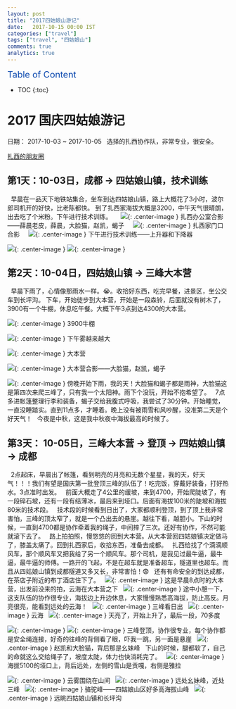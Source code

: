 ```yaml
---
layout: post
title: "2017四姑娘山游记"
date:   2017-10-15 00:00 IST
categories: ["travel"]
tags: ["travel", "四姑娘山"]
comments: true
analytics: true
---
```


<span/>

<span style="color: #0645ad; font-size:20px">Table of Content<span/>

  * TOC
  {:toc}

# 2017 国庆四姑娘游记

日期： 2017-10-03 ~ 2017-10-05
 
选择的扎西协作队，非常专业，很安全。

[扎西的朋友圈](https://mp.weixin.qq.com/s?__biz=MzAxMzE0NDkyMA==&mid=2654142063&idx=1&sn=1920a79a5ffae73b1eca423f75fb06b1&chksm=80615858b716d14e13d18af075e36fc6f7d651cd405cab6f53e7f3cb1c987f241d6d12b84ba7&mpshare=1&scene=1&srcid=10052L4j94A1DoTv7RxUolZk&key=04f08709c100f7bd80b5472761dfa43fe60496946dc5b653d3fd0ea1f19353cf4ddc388ee74ced5cb4a5b8ba3d85c3b7a39a8c2a3b03834144a16a0ecf34edd680c122dc769cfbb3177193ef9e086d62&ascene=0&uin=MjMwNTE4NTUyMQ%3D%3D&devicetype=iMac+MacBookPro11%2C3+OSX+OSX+10.11.4+build(15E65)&version=12020610&nettype=WIFI&fontScale=100&pass_ticket=wMS3Zz%2Fyf0PyP4sOQ2xoUZ84WYXQF3FqJ6yDpI9w4oVnf65d02pGykpqGnqIvsIY)
 
## 第1天：10-03日，成都 -> 四姑娘山镇，技术训练
 
早晨在一品天下地铁站集合，坐车到达四姑娘山镇，路上大概花了3小时，波尔郎司机开的好快，比老陈都快。
到了扎西家海拔大概是3200，中午天气很晴朗，出去吃了个米粉。下午进行技术训练。
 
 
![](/images/2017101401.jpeg){: .center-image }
扎西办公室合影——薛晨老皮，薛晨，大脸猫，赵凯，蝎子
 
 
![](/images/2017101402.jpeg){: .center-image }
扎西家门口合影
 
 
![](/images/2017101403.jpeg){: .center-image }
下午进行技术训练——上升器和下降器

![](/images/2017101404.jpeg){: .center-image }
![](/images/2017101405.jpeg){: .center-image }

## 第2天：10-04日，四姑娘山镇 -> 三峰大本营 
 
早晨下雨了，心情像那雨水一样。😭。收拾好东西，吃完早餐，进景区，坐公交车到长坪沟。
下车，开始徒步到大本营，开始是一段森铃，后面就没有树木了，3900有一个牛棚，休息吃午餐。大概下午3点到达4300的大本营。

![](/images/2017101406.jpeg){: .center-image }
3900牛棚

![](/images/2017101407.jpeg){: .center-image }
下午雾越来越大

![](/images/2017101408.jpeg){: .center-image }
大本营

![](/images/2017101409.jpeg){: .center-image }
大本营合影——大脸猫，赵凯，蝎子

![](/images/2017101410.jpeg){: .center-image }
傍晚开始下雨，我的天！大脸猫和蝎子都是雨神，大脸猫这是第四次来爬三峰了，只有我一个太阳神。雨下个没玩，开始不抱希望了。
 
7点多进帐篷整理行李和装备，蝎子交给我腹式呼吸，我尝试了30分钟。开始睡觉，一直没睡踏实。直到11点多，才睡着。晚上没有被雨雪和风吵醒，没准第二天是个好天气！
 
今夜是中秋，这是我中秋夜中海拔最高的时候了。
 
 
## 第3天： 10-05日，三峰大本营 -> 登顶 -> 四姑娘山镇 -> 成都
 
2点起床，早晨出了帐篷，看到明亮的月亮和无数个星星，我的天，好天气！！！我们有望是国庆第一批登顶三峰的队伍了！吃完饭，穿戴好装备，打好热水。3点准时出发。
 
前面大概走了4公里的缓坡，来到4700，开始爬陡坡了，有一段碎石坡，还有一段有结薄冰，最后来到垭口。后面有海拔100米的陡坡和海拔80米的技术段。
 
技术段的时候看到日出了，大家都顺利登顶，到了顶上我非常害怕，三峰的顶太窄了，就是一个凸出去的悬崖。越往下看，越胆小。下山的时候，一直到4700都是协作牵着我的绳子，中间摔了三次。还好有协作，不然可能就滚下去了。
 
路上拍拍照，慢悠悠的回到大本营。从大本营回四姑娘镇决定做马了，膝盖太痛了。回到扎西家后，收拾东西，准备去成都。
 
扎西给找了个滴滴顺风车，那个顺风车又把我给了另一个顺风车。那个司机，是我见过最牛逼，最牛逼，最牛逼的师傅。一路开的飞起，不是在超车就是准备超车，隧道里也超车。而且从四姑娘山镇到成都隧道又多又长，非常害怕！😨
 
还有有命安全的到达成都，在茶店子附近的布丁酒店住下了。
 
![](/images/2017101411.jpeg){: .center-image }
这是早晨8点时的大本营，出发前没来的拍，云海在大本营之下
 
![](/images/2017101412.jpeg){: .center-image }
途中小憩一下，这支队伍的协作很专业，海拔边上升边休息，大家慢慢熟悉高海拔，防止高反。月亮很亮，能看到远处的云海！
 
![](/images/2017101413.jpeg){: .center-image }
三峰看日出
 
![](/images/2017101414.jpeg){: .center-image }
云海
 
![](/images/2017101415.jpeg){: .center-image }
天亮了，开始上升了，最后一段，70多度

![](/images/2017101416.jpeg){: .center-image }
![](/images/2017101417.jpeg){: .center-image }
三峰登顶，协作很专业，每个协作都是安全绳连接，好奇的往峰的背侧看了眼，吓我一跳，另一面是悬崖
 
![](/images/2017101418.jpeg){: .center-image }
赵凯和大脸猫，背后那是幺妹峰
 
下山的时候，腿都软了，自己的命就这么交给绳子了，坡度太陡，体力也快消耗完了。
 
![](/images/2017101419.jpeg){: .center-image }
海拔5100的垭口上，背后远处，左侧的雪山是贡嘎，右侧是雅拉

![](/images/2017101420.jpeg){: .center-image }
云雾围绕在山间
 
![](/images/2017101421.jpeg){: .center-image }
远处幺妹峰，近处三峰
 
![](/images/2017101422.jpeg){: .center-image }
骆驼峰——四姑娘山区好多高海拔山峰
 
![](/images/2017101423.jpeg){: .center-image }
远眺四姑娘山镇和长坪沟

